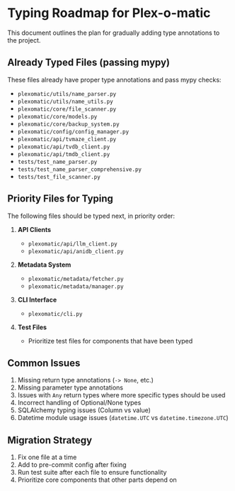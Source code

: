 # Typing Roadmap for Plex-o-matic

This document outlines the plan for gradually adding type annotations to the project.

## Already Typed Files (passing mypy)

These files already have proper type annotations and pass mypy checks:

- `plexomatic/utils/name_parser.py`
- `plexomatic/utils/name_utils.py`
- `plexomatic/core/file_scanner.py`
- `plexomatic/core/models.py`
- `plexomatic/core/backup_system.py`
- `plexomatic/config/config_manager.py`
- `plexomatic/api/tvmaze_client.py`
- `plexomatic/api/tvdb_client.py`
- `plexomatic/api/tmdb_client.py`
- `tests/test_name_parser.py`
- `tests/test_name_parser_comprehensive.py`
- `tests/test_file_scanner.py`

## Priority Files for Typing

The following files should be typed next, in priority order:

1. **API Clients**
   - `plexomatic/api/llm_client.py`
   - `plexomatic/api/anidb_client.py`

2. **Metadata System**
   - `plexomatic/metadata/fetcher.py`
   - `plexomatic/metadata/manager.py`

3. **CLI Interface**
   - `plexomatic/cli.py`

4. **Test Files**
   - Prioritize test files for components that have been typed

## Common Issues

1. Missing return type annotations (`-> None`, etc.)
2. Missing parameter type annotations
3. Issues with `Any` return types where more specific types should be used
4. Incorrect handling of Optional/None types
5. SQLAlchemy typing issues (Column vs value)
6. Datetime module usage issues (`datetime.UTC` vs `datetime.timezone.UTC`)

## Migration Strategy

1. Fix one file at a time
2. Add to pre-commit config after fixing
3. Run test suite after each file to ensure functionality
4. Prioritize core components that other parts depend on
